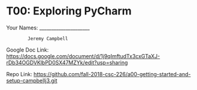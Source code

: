 # T00: Exploring PyCharm

Your Names: _____________________

            Jeremy Campbell
            
Google Doc Link: https://docs.google.com/document/d/1j9qImftudTx3cxGTaXJ-rDb34OGDVKlbPD0SX47MZYk/edit?usp=sharing

Repo Link: https://github.com/fall-2018-csc-226/a00-getting-started-and-setup-campbellj3.git
